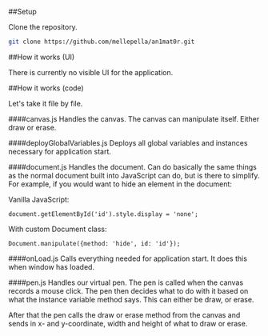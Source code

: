 ##Setup


Clone the repository.
```bash
git clone https://github.com/mellepella/an1mat0r.git
```

##How it works (UI)

There is currently no visible UI for the application.

##How it works (code)

Let's take it file by file.

####canvas.js
Handles the canvas. The canvas can manipulate itself. Either draw or erase.

####deployGlobalVariables.js
Deploys all global variables and instances necessary for application start.

####document.js
Handles the document. Can do basically the same things as the normal document built into JavaScript can do, but is there
to simplify. For example, if you would want to hide an element in the document:

Vanilla JavaScript:
```
document.getElementById('id').style.display = 'none';
```

With custom Document class:
```
Document.manipulate({method: 'hide', id: 'id'});
```

####onLoad.js
Calls everything needed for application start. It does this when window has loaded.

####pen.js
Handles our virtual pen. The pen is called when the canvas records a mouse click. The pen then decides what to do with it
based on what the instance variable method says. This can either be draw, or erase.

After that the pen calls the draw or erase method from the canvas and sends in x- and y-coordinate, width and height of what
to draw or erase.